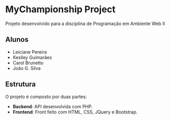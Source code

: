 # MyChampionship Project

Projeto desenvolvido para a disciplina de Programação em Ambiente Web II

## Alunos
* Leiciane Pereira
* Keslley Guimarães
* Carol Brunetto
* João G. Silva

## Estrutura

O projeto é composto por duas partes:
* **Backend**: API desenvolvida com PHP.
* **Frontend**: Front feito com HTML, CSS, JQuery e Bootstrap.